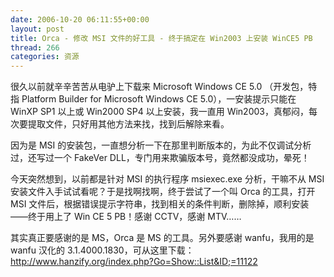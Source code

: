 ```yaml
---
date: 2006-10-20 06:11:55+00:00
layout: post
title: Orca - 修改 MSI 文件的好工具 - 终于搞定在 Win2003 上安装 WinCE5 PB
thread: 266
categories: 资源
---
```


很久以前就辛辛苦苦从电驴上下载来 Microsoft Windows CE 5.0 （开发包，特指 Platform Builder for Microsoft Windows CE 5.0），一安装提示只能在 WinXP SP1 以上或 Win2000 SP4 以上安装，我一直用 Win2003，真郁闷，每次要提取文件，只好用其他方法来找，找到后解除来看。  
  
因为是 MSI 的安装包，一直想分析一下在那里判断版本的，为此不仅调试分析过，还写过一个 FakeVer DLL，专门用来欺骗版本号，竟然都没成功，晕死！  
  
今天突然想到，以前都是针对 MSI 的执行程序 msiexec.exe 分析，干嘛不从 MSI 安装文件入手试试看呢？于是找啊找啊，终于尝试了一个叫 Orca 的工具，打开 MSI 文件后，根据错误提示字符串，找到相关的条件判断，删除掉，顺利安装——终于用上了 Win CE 5 PB！感谢 CCTV，感谢 MTV……  
  
其实真正要感谢的是 MS，Orca 是 MS 的工具。另外要感谢 wanfu，我用的是 wanfu 汉化的 3.1.4000.1830，可从这里下载：http://www.hanzify.org/index.php?Go=Show::List&ID;=11122  

